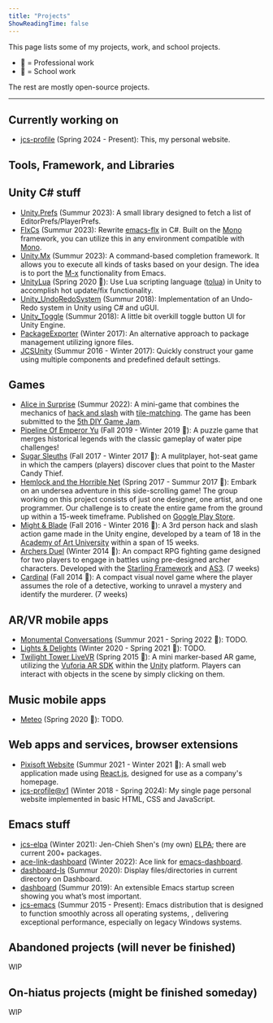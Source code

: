 ```yaml
---
title: "Projects"
ShowReadingTime: false
---
```


This page lists some of my projects, work, and school projects. 

- 💸 = Professional work
- 🏫 = School work

The rest are mostly open-source projects.

---

## Currently working on

- [jcs-profile](https://github.com/jcs090218/jcs-profile) (Spring 2024 - Present):
This, my personal website.

## Tools, Framework, and Libraries

## Unity C# stuff

- [Unity.Prefs](https://github.com/jcs090218/Unity.Prefs) (Summur 2023):
A small library designed to fetch a list of EditorPrefs/PlayerPrefs.
- [FlxCs](https://github.com/jcs090218/FlxCs) (Summur 2023):
Rewrite [emacs-flx][] in C#. Built on the [Mono][] framework, you can utilize this in any environment compatible with [Mono][].
- [Unity.Mx](https://github.com/jcs090218/Unity.Mx) (Summur 2023):
A command-based completion framework. It allows you to execute all kinds of tasks based on your design.
The idea is to port the [M-x](https://www.gnu.org/software/emacs/manual/html_node/emacs/M_002dx.html) functionality from Emacs.
- [UnityLua](https://github.com/jcs090218/UnityLua) (Spring 2020 💸):
Use Lua scripting language ([tolua](https://github.com/topameng/tolua)) in Unity to accomplish hot update/fix functionality.
- [Unity_UndoRedoSystem](https://github.com/jcs090218/Unity_UndoRedoSystem) (Summur 2018):
Implementation of an Undo-Redo system in Unity using C# and uGUI.
- [Unity_Toggle](https://github.com/jcs090218/Unity_Toggle) (Summur 2018):
A little bit overkill toggle button UI for Unity Engine.
- [PackageExporter](https://github.com/jcs090218/PackageExporter) (Winter 2017):
An alternative approach to package management utilizing ignore files.
- [JCSUnity](https://github.com/jcs090218/JCSUnity) (Summur 2016 - Winter 2017):
Quickly construct your game using multiple components and predefined default settings.

## Games

- [Alice in Surprise](https://kuhhenry.itch.io/alice-in-surprise) (Summur 2022):
A mini-game that combines the mechanics of [hack and slash][hack & slash] with [tile-matching][].
The game has been submitted to the [5th DIY Game Jam](https://itch.io/jam/20220829).
- [Pipeline Of Emperor Yu](https://www.jcs-profile.com/public/links/Links_PipelineOfEmperorYu/) (Fall 2019 - Winter 2019 💸):
A puzzle game that merges historical legends with the classic gameplay of water pipe challenges!
- [Sugar Sleuths](https://mwgamedesign.itch.io/sugar-sleuths) (Fall 2017 - Winter 2017 🏫):
A mulitplayer, hot-seat game in which the campers (players) discover clues that point to the Master Candy Thief.
- [Hemlock and the Horrible Net](https://apkcombo.com/hemlock-and-the-horrible-net/com.aau.jcs/) (Spring 2017 - Summur 2017 🏫):
Embark on an undersea adventure in this side-scrolling game! The group working on this
project consists of just one designer, one artist, and one programmer. Our challenge
is to create the entire game from the ground up within a 15-week timeframe.
Published on [Google Play Store](https://play.google.com/store/).
- [Might & Blade](https://www.youtube.com/watch?v=vPapMMxzNGg) (Fall 2016 - Winter 2016 🏫):
A 3rd person hack and slash action game made in the Unity engine, developed by a team of 18 in
the [Academy of Art University][AAU] within a span of 15 weeks.
- [Archers Duel](https://www.newgrounds.com/portal/view/650410) (Winter 2014 🏫):
An compact RPG fighting game designed for two players to engage in battles using
pre-designed archer characters. Developed with the [Starling Framework](https://gamua.com/starling/)
and [AS3](https://help.adobe.com/en_US/FlashPlatform/reference/actionscript/3/index.html). (7 weeks)
- [Cardinal](https://www.youtube.com/watch?v=wjHvvuWGqwE) (Fall 2014 🏫):
A compact visual novel game where the player assumes the role of a detective,
working to unravel a mystery and identify the murderer. (7 weeks)

## AR/VR mobile apps

- [Monumental Conversations](https://apps.apple.com/us/app/monumental-conversations/id1585909435) (Summur 2021 - Spring 2022 💸):
TODO.
- [Lights & Delights](https://apps.apple.com/us/app/lights-delights/id1541283833) (Winter 2020 - Spring 2021 💸):
TODO.
- [Twilight Tower LiveVR](https://apkcombo.com/twilight-tower-livevr/com.AAU.TwilightTower/) (Spring 2015 🏫):
A mini marker-based AR game, utilizing the [Vuforia AR SDK](https://www.ptc.com/en/products/vuforia)
within the [Unity](https://unity.com/) platform.
Players can interact with objects in the scene by simply clicking on them.

## Music mobile apps

- [Meteo](https://meteo.com.tw/app-download.html) (Spring 2020 💸):
TODO.

## Web apps and services, browser extensions

- [Pixisoft Website](https://gitlab.com/pixisoft/pixisoft.gitlab.io) (Summur 2021 - Winter 2021 💸):
A small web application made using [React.js][], designed for use as a company's homepage.
- [jcs-profile@v1](https://github.com/jcs090218/jcs-profile/tree/v1) (Winter 2018 - Spring 2024):
My single page personal website implemented in basic HTML, CSS and JavaScript.

## Emacs stuff

- [jcs-elpa](https://github.com/jcs-emacs/jcs-elpa) (Winter 2021):
Jen-Chieh Shen's (my own) [ELPA](https://www.emacswiki.org/emacs/ELPA); there are current 200+ packages.
- [ace-link-dashboard](https://github.com/emacs-dashboard/ace-link-dashboard) (Winter 2022):
Ace link for [emacs-dashboard](https://github.com/emacs-dashboard/emacs-dashboard).
- [dashboard-ls](https://github.com/emacs-dashboard/dashboard-ls) (Summur 2020):
Display files/directories in current directory on Dashboard.
- [dashboard](https://github.com/emacs-dashboard/emacs-dashboard) (Summur 2019):
An extensible Emacs startup screen showing you what’s most important.
- [jcs-emacs](https://github.com/jcs-emacs/jcs-emacs) (Summur 2015 - Present):
Emacs distribution that is designed to function smoothly across all operating systems,
, delivering exceptional performance, especially on legacy Windows systems.

## Abandoned projects (will never be finished)

WIP

## On-hiatus projects (might be finished someday)

WIP


<!-- Links -->

[AAU]: https://www.academyart.edu/

[Emacs]: https://www.gnu.org/software/emacs/
[Unity]: https://unity.com/
[Mono]: https://www.mono-project.com/
[React.js]: https://react.dev/

[emacs-flx]: https://github.com/lewang/flx

[hack & slash]: https://en.wikipedia.org/wiki/Hack_and_slash
[tile-matching]: https://en.wikipedia.org/wiki/Tile-matching_video_game
